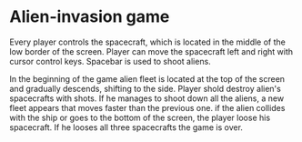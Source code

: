 # Alien-invasion game
Every player controls the spacecraft, which is located in the middle of the low border of the screen. 
Player can move the spacecraft left and right with cursor control keys.
Spacebar is used to shoot aliens.

In the beginning of the game alien fleet is located at the top of the screen and gradually descends, shifting to the side.
Player shold destroy alien's spacecrafts with shots. If he manages to shoot down all the aliens, a new fleet appears that moves 
faster than the previous one. if the alien collides with the ship or goes to the bottom of the screen, the player loose his spacecraft.
If he looses all three spacecrafts the game is over.
